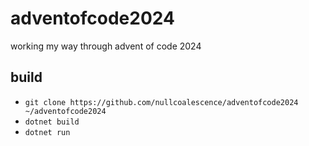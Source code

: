 ﻿# adventofcode2024

working my way through advent of code 2024

## build
- `git clone https://github.com/nullcoalescence/adventofcode2024 ~/adventofcode2024`
- `dotnet build`
- `dotnet run`